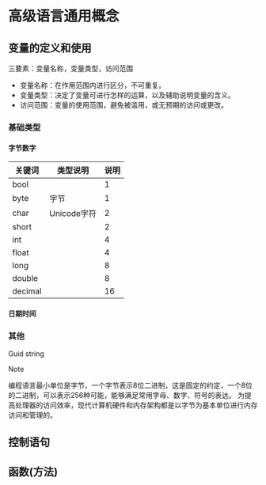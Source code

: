 # 高级语言通用概念

## 变量的定义和使用

三要素：变量名称，变量类型，访问范围

- 变量名称：在作用范围内进行区分，不可重复。
- 变量类型：决定了变量可进行怎样的运算，以及辅助说明变量的含义。
- 访问范围：变量的使用范围，避免被滥用，或无预期的访问或更改。

### 基础类型

#### 字节数字

|关键词  |类型说明  | 说明 |
|---------|---------|---------|
|  bool   |         |    1     |
|  byte  | 字节        |   1      |
|  char  |   Unicode字符    |     2    |
|  short  |         |     2    |
|  int  |         |       4  |
|  float  |         |      4   |
|  long  |         |      8   |
|  double  |         |     8    |
|  decimal  |         |     16    |

#### 日期时间


### 其他

Guid
string

> [!NOTE]
> 编程语言最小单位是字节，一个字节表示8位二进制，这是固定的约定，一个8位的二进制，可以表示256种可能，能够满足常用字母、数字、符号的表达。
> 为提高处理器的访问效率，现代计算机硬件和内存架构都是以字节为基本单位进行内存访问和管理的。

## 控制语句

## 函数(方法)
